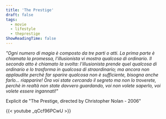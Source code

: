 ```yaml
---
title: 'The Prestige'
draft: false
tags:
  - movie
  - lifestyle
  - theprestige
ShowReadingTime: false
---
```




_"Ogni numero di magia è composto da tre parti o atti. La prima parte è chiamata la promessa, l'illusionista vi mostra qualcosa di ordinario. Il secondo atto è chiamato la svolta: l'illusionista prende quel qualcosa di ordinario e lo trasforma in qualcosa di straordinario; ma ancora non applaudite perchè far sparire qualcosa non è sufficiente, bisogna anche farlo... riapparire! Ora voi state cercando il segreto ma non lo troverete, perchè in realtà non state davvero guardando, voi non volete saperlo, voi volete essere ingannati!"_


Explicit de "The Prestige, directed by Christopher Nolan - 2006"

{{< youtube _qCcf96PCwU >}}
